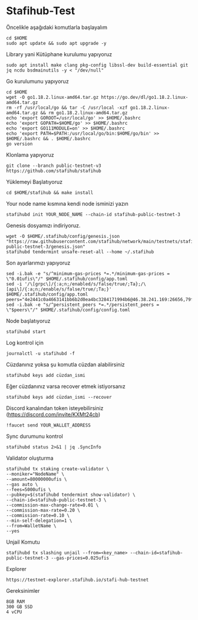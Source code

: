 # Stafihub-Test

Öncelikle aşağıdaki komutlarla başlayalım
```
cd $HOME
sudo apt update && sudo apt upgrade -y
```
Library yani Kütüphane kurulumu yapıyoruz
```
sudo apt install make clang pkg-config libssl-dev build-essential git jq ncdu bsdmainutils -y < "/dev/null"
```
Go kurulumunu yapıyoruz
```
cd $HOME
wget -O go1.18.2.linux-amd64.tar.gz https://go.dev/dl/go1.18.2.linux-amd64.tar.gz
rm -rf /usr/local/go && tar -C /usr/local -xzf go1.18.2.linux-amd64.tar.gz && rm go1.18.2.linux-amd64.tar.gz
echo 'export GOROOT=/usr/local/go' >> $HOME/.bashrc
echo 'export GOPATH=$HOME/go' >> $HOME/.bashrc
echo 'export GO111MODULE=on' >> $HOME/.bashrc
echo 'export PATH=$PATH:/usr/local/go/bin:$HOME/go/bin' >> $HOME/.bashrc && . $HOME/.bashrc
go version
```
Klonlama yapıyoruz
```
git clone --branch public-testnet-v3 https://github.com/stafihub/stafihub
```
Yüklemeyi Başlatıyoruz
```
cd $HOME/stafihub && make install
```
Your node name kısmına kendi node isminizi yazın
```
stafihubd init YOUR_NODE_NAME --chain-id stafihub-public-testnet-3
```
Genesis dosyamızı indiriyoruz.
```
wget -O $HOME/.stafihub/config/genesis.json "https://raw.githubusercontent.com/stafihub/network/main/testnets/stafihub-public-testnet-3/genesis.json"
stafihubd tendermint unsafe-reset-all --home ~/.stafihub
```
Son ayarlarımızı yapıyoruz
```
sed -i.bak -e "s/^minimum-gas-prices *=.*/minimum-gas-prices = \"0.01ufis\"/" $HOME/.stafihub/config/app.toml
sed -i '/\[grpc\]/{:a;n;/enabled/s/false/true/;Ta};/\[api\]/{:a;n;/enable/s/false/true/;Ta;}' $HOME/.stafihub/config/app.toml
peers="4e2441c0a4663141bb6b2d0ea4bc3284171994b6@46.38.241.169:26656,79ffbd983ab6d47c270444f517edd37049ae4937@23.88.114.52:26656"
sed -i.bak -e "s/^persistent_peers *=.*/persistent_peers = \"$peers\"/" $HOME/.stafihub/config/config.toml
```
Node başlatıyoruz
```
stafihubd start
```
Log kontrol için 
```
journalctl -u stafihubd -f
```

Cüzdanınız yoksa şu komutla cüzdan alabilirsiniz
```
stafihubd keys add cüzdan_ismi
```

Eğer cüzdanınız varsa recover etmek istiyorsanız

```
stafihubd keys add cüzdan_ismi --recover
```

Discord kanalından token isteyebilirsiniz (https://discord.com/invite/KXMt24cb)
```
!faucet send YOUR_WALLET_ADDRESS
```

Sync durumunu kontrol
```
stafihubd status 2>&1 | jq .SyncInfo
```

Validator oluşturma
```
stafihubd tx staking create-validator \
--moniker="NodeName" \
--amount=80000000ufis \
--gas auto \
--fees=5000ufis \
--pubkey=$(stafihubd tendermint show-validator) \
--chain-id=stafihub-public-testnet-3 \
--commission-max-change-rate=0.01 \
--commission-max-rate=0.20 \
--commission-rate=0.10 \
--min-self-delegation=1 \
--from=WalletName \
--yes
```

Unjail Komutu
```
stafihubd tx slashing unjail --from=<key_name> --chain-id=stafihub-public-testnet-3 --gas-prices=0.025ufis
```
Explorer
```
https://testnet-explorer.stafihub.io/stafi-hub-testnet
```
Gereksinimler
```
8GB RAM
300 GB SSD
4 vCPU
```
